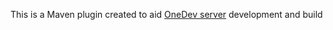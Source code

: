 This is a Maven plugin created to aid [OneDev server](https://github.com/theonedev/server) development and build
